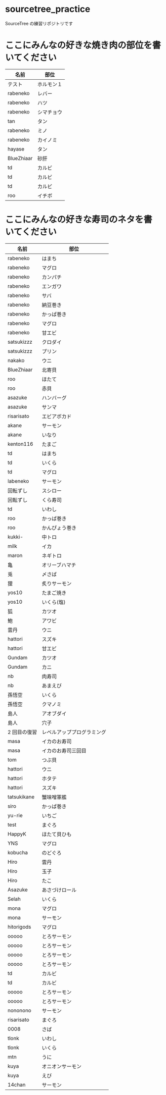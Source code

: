 # sourcetree_practice

SourceTree の練習リポジトリです

# ここにみんなの好きな焼き肉の部位を書いてください

| 名前       | 部位       |
| ---------- | ---------- |
| テスト     | ホルモン１ |
| rabeneko   | レバー     |
| rabeneko   | ハツ       |
| rabeneko   | シマチョウ |
| tan        | タン       |
| rabeneko   | ミノ       |
| rabeneko   | カイノミ   |
| hayase     | タン       |
| BlueZhiaar | 砂肝       |
| td         | カルビ     |
| td         | カルビ     |
| td         | カルビ     |
| roo        | イチボ     |


# ここにみんなの好きな寿司のネタを書いてください

| 名前         | 部位                       |
| ------------ | -------------------------- |
| rabeneko     | はまち                     |
| rabeneko     | マグロ                     |
| rabeneko     | カンパチ                   |
| rabeneko     | エンガワ                   |
| rabeneko     | サバ                       |
| rabeneko     | 納豆巻き                   |
| rabeneko     | かっぱ巻き                 |
| rabeneko     | マグロ                     |
| rabeneko     | 甘エビ                     |
| satsukizzz   | クロダイ                   |
| satsukizzz   | プリン                     |
| nakako       | ウニ                       |
| BlueZhiaar   | 北寄貝                     |
| roo          | ほたて                     |
| roo          | 赤貝                       |
| asazuke      | ハンバーグ                 |
| asazuke      | サンマ                     |
| risarisato   | エビアボカド               |
| akane        | サーモン                   |
| akane        | いなり                     |
| kenton116    | たまご                     |
| td           | はまち                     |
| td           | いくら                     |
| td           | マグロ                     |
| labeneko     | サーモン                   |
| 回転ずし     | スシロー                   |
| 回転ずし     | くら寿司                   |
| td           | いわし                     |
| roo          | かっぱ巻き                 |
| roo          | かんぴょう巻き             |
| kukki-       | 中トロ                     |
| milk         | イカ                       |
| maron        | ネギトロ                   |
| 亀           | オリーブハマチ             |
| 兎           | 〆さば                     |
| 狸           | 炙りサーモン               |
| yos10        | たまご焼き                 |
| yos10        | いくら(塩)                 |
| 狐           | カツオ                     |
| 鮑           | アワビ                     |
| 雲丹         | ウニ                       |
| hattori      | スズキ                     |
| hattori      | 甘エビ                     |
| Gundam       | カツオ                     |
| Gundam       | カニ                       |
| nb           | 肉寿司                     |
| nb           | あまえび                   |
| 孫悟空       | いくら                     |
| 孫悟空       | クマノミ                   |
| 島人         | アオブダイ                 |
| 島人         | 穴子                       |
| 2 回目の復習 | レベルアッププログラミング |
| masa         | イカのお寿司               |
| masa         | イカのお寿司三回目         |
| tom          | つぶ貝                     |
| hattori      | ウニ                       |
| hattori      | ホタテ                     |
| hattori      | スズキ                     |
| tatsukikane  | 蟹味噌軍艦                 |
| siro         | かっぱ巻き                 |
| yu-rie       | いちご                     |
| test         | まぐろ                     |
| HappyK       | ほたて貝ひも               |
| YNS          | マグロ                     |
| kobucha      | のどぐろ                   |
| Hiro         | 雲丹                       |
| Hiro         | 玉子                       |
| Hiro         | たこ                       |
| Asazuke      | あさづけロール              |
| Selah        | いくら                     |
| mona    | マグロ                     |
| mona        | サーモン                     |
| hitorigods | マグロ |
| ooooo | とろサーモン |
| ooooo | とろサーモン |
| ooooo | とろサーモン |
| ooooo | とろサーモン |
| td         | カルビ     |
| td         | カルビ     |
| ooooo | とろサーモン |
| ooooo | とろサーモン |
| nononono | サーモン |
| risarisato | まぐろ |
| 0008 | さば |
| tlonk | いわし |
| tlonk | いくら |
| mtn | うに |
| kuya | オニオンサーモン |
| kuya | えび |
| 14chan | サーモン |